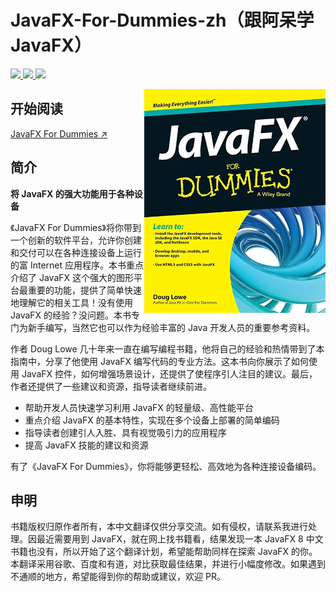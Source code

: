 # JavaFX-For-Dummies-zh（跟阿呆学 JavaFX）

<p>
  <a href="./LICENSE">
    <img src="https://img.shields.io/github/license/Angus-Liu/JavaFX-For-Dummies-zh?style=flat-square"/>
  </a>
  <a href="https://www.angus-liu.cn/JavaFX-For-Dummies-zh/">
    <img src="https://img.shields.io/badge/Website-JavaFX--For--Dummies-informational?style=flat-square"/>
  </a>
  <a href="https://travis-ci.com/github/Angus-Liu/JavaFX-For-Dummies-zh">
    <img src="https://img.shields.io/travis/com/Angus-Liu/JavaFX-For-Dummies-zh/main?style=flat-square"/>
  </a>
</p>


<p>
  <a href="https://www.angus-liu.cn/JavaFX-For-Dummies-zh/">
    <img src="./assets/book-cover.jpg" alt="JavaFX For Dummies" width="290" align="right"/>
  </a>
</p>

## 开始阅读

[JavaFX For Dummies ↗](https://www.angus-liu.cn/JavaFX-For-Dummies-zh/)

## 简介

**将 JavaFX 的强大功能用于各种设备**

《JavaFX For Dummies》将你带到一个创新的软件平台，允许你创建和交付可以在各种连接设备上运行的富 Internet 应用程序。本书重点介绍了 JavaFX 这个强大的图形平台最重要的功能，提供了简单快速地理解它的相关工具！没有使用 JavaFX 的经验？没问题。本书专门为新手编写，当然它也可以作为经验丰富的 Java 开发人员的重要参考资料。

作者 Doug Lowe 几十年来一直在编写编程书籍，他将自己的经验和热情带到了本指南中，分享了他使用 JavaFX 编写代码的专业方法。这本书向你展示了如何使用 JavaFX 控件，如何增强场景设计，还提供了使程序引人注目的建议。最后，作者还提供了一些建议和资源，指导读者继续前进。

- 帮助开发人员快速学习利用 JavaFX 的轻量级、高性能平台
- 重点介绍 JavaFX 的基本特性，实现在多个设备上部署的简单编码
- 指导读者创建引人入胜、具有视觉吸引力的应用程序
- 提高 JavaFX 技能的建议和资源

有了《JavaFX For Dummies》，你将能够更轻松、高效地为各种连接设备编码。

## 申明

书籍版权归原作者所有，本中文翻译仅供分享交流。如有侵权，请联系我进行处理。因最近需要用到 JavaFX，就在网上找书籍看，结果发现一本 JavaFX 8 中文书籍也没有，所以开始了这个翻译计划，希望能帮助同样在探索 JavaFX 的你。本翻译采用谷歌、百度和有道，对比获取最佳结果，并进行小幅度修改。如果遇到不通顺的地方，希望能得到你的帮助或建议，欢迎 PR。
